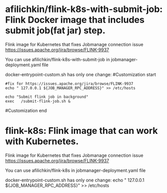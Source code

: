 # afilichkin/flink-k8s-with-submit-job: Flink Docker image that includes submit job(fat jar) step.
Flink image for Kubernetes that fixes Jobmanage connection issue
https://issues.apache.org/jira/browse/FLINK-9937

You can use afilichkin/flink-k8s-with-submit-job in jobmanager-deployment.yaml file

docker-entrypoint-custom.sh has only one change:
#Customization start
    
    #fix for https://issues.apache.org/jira/browse/FLINK-9937
    echo " 127.0.0.1 ${JOB_MANAGER_RPC_ADDRESS}" >> /etc/hosts
   
    echo "Submit flink job in background"
    exec   /submit-flink-job.sh &
 #Customization end


# flink-k8s: Flink image that can work with Kubernetes.
Flink image for Kubernetes that fixes Jobmanage connection issue
https://issues.apache.org/jira/browse/FLINK-9937

You can use afilichkin/flink-k8s in jobmanager-deployment.yaml file

docker-entrypoint-custom.sh has only one change:
echo " 127.0.0.1 ${JOB_MANAGER_RPC_ADDRESS}" >> /etc/hosts
